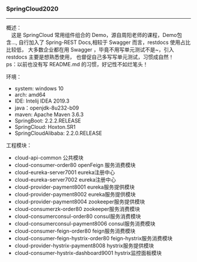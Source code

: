 ### SpringCloud2020

---
[>_>]: 这是注释

概述：  
&emsp;这是 SpringCloud 常用组件组合的 Demo，源自周阳老师的课程，Demo包含...,
自行加入了 Spring-REST Docs,相较于 Swagger 而言，restdocs 使用占比比较低，
大多数企业都在用 Swagger ，毕竟不用写单元测试不是~，引入 restdocs 主要是想熟悉使用，
也督促自己多写写单元测试，习惯成自然！  
ps：以前也没有写 README.md 的习惯，好记性不如烂笔头！


环境：
+ system: windows 10
+ arch: amd64
+ IDE: Intelij IDEA 2019.3
+ java：openjdk-8u232-b09
+ maven: Apache Maven 3.6.3
+ SpringBoot: 2.2.2.RELEASE
+ SpringCloud: Hoxton.SR1
+ SpringCloudAlibaba: 2.2.0.RELEASE


工程模块：
+ cloud-api-common 公共模块
+ cloud-consumer-order80 openFeign 服务消费模块
+ cloud-eureka-server7001 eureka注册中心
+ cloud-eureka-server7002 eureka注册中心
+ cloud-provider-payment8001 eureka服务提供模块
+ cloud-provider-payment8002 eureka服务提供模块
+ cloud-provider-payment8004 zookeeper服务提供模块
+ cloud-consumerzk-order80 zookeeper服务消费模块
+ cloud-consumerconsul-order80 consul服务消费模块
+ cloud-consumerconsul-payment8006 consul服务消费模块
+ cloud-consumer-feign-order80 feign服务消费模块
+ cloud-consumer-feign-hystrix-order80 feign-hystrix服务消费模块
+ cloud-provider-hystrix-payment8008 hystrix服务提供模块
+ cloud-consumer-hystrix-dashboard9001 hystrix监控面板模块
